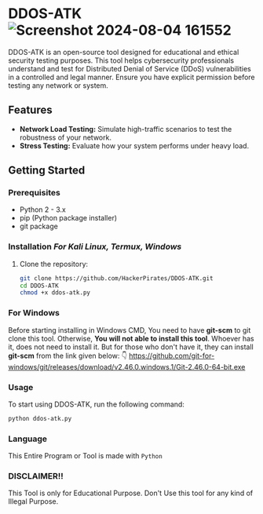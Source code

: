# DDOS-ATK ![Screenshot 2024-08-04 161552](https://github.com/user-attachments/assets/42b1f8c0-b9d3-4505-969b-d160804f8d4d)

DDOS-ATK is an open-source tool designed for educational and ethical security testing purposes. This tool helps cybersecurity professionals understand and test for Distributed Denial of Service (DDoS) vulnerabilities in a controlled and legal manner. Ensure you have explicit permission before testing any network or system.

## Features

- **Network Load Testing:** Simulate high-traffic scenarios to test the robustness of your network.
- **Stress Testing:** Evaluate how your system performs under heavy load.

## Getting Started

### Prerequisites

- Python 2 - 3.x
- pip (Python package installer)
- git package

### Installation  *For Kali Linux, Termux, Windows*
1. Clone the repository:
    ```sh
    git clone https://github.com/HackerPirates/DDOS-ATK.git
    cd DDOS-ATK
    chmod +x ddos-atk.py
    ```
### For Windows
Before starting installing in Windows CMD, You need to have **git-scm** to git clone this tool. Otherwise, **You will not able to install this tool**.
Whoever has it, does not need to install it. But for those who don't have it,
they can install **git-scm** from the link given below: 👇
https://github.com/git-for-windows/git/releases/download/v2.46.0.windows.1/Git-2.46.0-64-bit.exe
### Usage

To start using DDOS-ATK, run the following command:

```sh
python ddos-atk.py
```

### Language

This Entire Program or Tool is made with ``Python``

### DISCLAIMER!!
This Tool is only for Educational Purpose. Don't Use this tool for any kind of Illegal Purpose.
